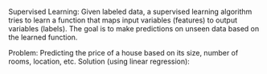 Supervised Learning: Given labeled data, a supervised learning algorithm tries to learn a function that maps input variables (features) to output variables (labels). The goal is to make predictions on unseen data based on the learned function.

Problem: Predicting the price of a house based on its size, number of rooms, location, etc.
Solution (using linear regression):